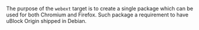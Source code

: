 The purpose of the `webext` target is to create a single package which
can be used for both Chromium and Firefox. Such package a requirement
to have uBlock Origin shipped in Debian.
